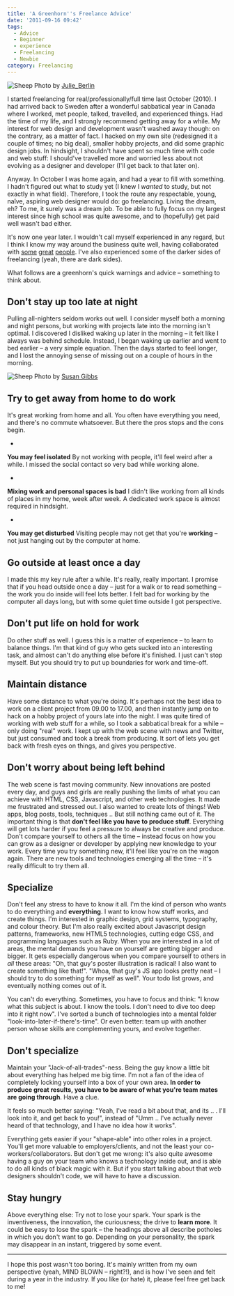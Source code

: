 ```yaml
---
title: 'A Greenhorn''s Freelance Advice'
date: '2011-09-16 09:42'
tags:
  - Advice
  - Beginner
  - experience
  - Freelancing
  - Newbie
category: Freelancing
---
```


![Sheep](http://farm2.static.flickr.com/1423/839245545_d89144d012_z.jpg) Photo by [Julie\_Berlin](http://www.flickr.com/photos/jule_berlin/839245545/)

I started freelancing for real/professionally/full time last October (2010). I had arrived back to Sweden after a wonderful sabbatical year in Canada where I worked, met people, talked, travelled, and experienced things. Had the time of my life, and I strongly recommend getting away for a while. My interest for web design and development wasn't washed away though: on the contrary, as a matter of fact. I hacked on my own site (redesigned it a couple of times; no big deal), smaller hobby projects, and did some graphic design jobs. In hindsight, I shouldn't have spent so much time with code and web stuff: I should've travelled more and worried less about not evolving as a designer and developer (I'll get back to that later on).

Anyway. In October I was home again, and had a year to fill with something. I hadn't figured out what to study yet (I knew I _wanted_ to study, but not exactly in what field). Therefore, I took the route any respectable, young, naîve, aspiring web designer would do: go freelancing. Living the dream, eh? To me, it surely was a dream job. To be able to fully focus on my largest interest since high school was quite awesome, and to (hopefully) get paid well wasn't bad either.

It's now one year later. I wouldn't call myself experienced in any regard, but I think I know my way around the business quite well, having collaborated with [some](http://didjit.se) [great](http://macpro.se) [people](http://www.mobiento.com). I've also experienced some of the darker sides of freelancing (yeah, there are dark sides).

What follows are a greenhorn's quick warnings and advice – something to think about.

## Don't stay up too late at night

Pulling all-nighters seldom works out well. I consider myself both a morning and night persons, but working with projects late into the morning isn't optimal. I discovered I disliked waking up later in the morning – it felt like I always was behind schedule. Instead, I began waking up earlier and went to bed earlier – a very simple equation. Then the days started to feel longer, and I lost the annoying sense of missing out on a couple of hours in the morning.

  ![Sheep](http://farm5.static.flickr.com/4015/4443416771_c43718acbc_z.jpg) Photo by [Susan Gibbs](http://www.flickr.com/photos/susangibbs/4443416771/)
## Try to get away from home to do work

It's great working from home and all. You often have everything you need, and there's no commute whatsoever. But there the pros stops and the cons begin.

-

**You may feel isolated** By not working with people, it'll feel weird after a while. I missed the social contact so very bad while working alone.

-

**Mixing work and personal spaces is bad** I didn't like working from all kinds of places in my home, week after week. A dedicated work space is almost required in hindsight.

-

**You may get disturbed** Visiting people may not get that you're **working** – not just hanging out by the computer at home.

## Go outside at least once a day

I made this my key rule after a while. It's really, really important. I promise that if you head outside once a day – just for a walk or to read something – the work you do inside will feel lots better. I felt bad for working by the computer all days long, but with some quiet time outside I got perspective.

## Don't put life on hold for work

Do other stuff as well. I guess this is a matter of experience – to learn to balance things. I'm that kind of guy who gets sucked into an interesting task, and almost can't do anything else before it's finished. I just can't stop myself. But you should try to put up boundaries for work and time-off.

## Maintain distance

Have some distance to what you're doing. It's perhaps not the best idea to work on a client project from 09.00 to 17.00, and then instantly jump on to hack on a hobby project of yours late into the night. I was quite tired of working with web stuff for a while, so I took a sabbatical break for a while – only doing "real" work. I kept up with the web scene with news and Twitter, but just consumed and took a break from producing. It sort of lets you get back with fresh eyes on things, and gives you perspective.

## Don't worry about being left behind
The web scene is fast moving community. New innovations are posted every day, and guys and girls are really pushing the limits of what you can achieve with HTML, CSS, Javascript, and other web technologies. It made me frustrated and stressed out. I also wanted to create lots of things! Web apps, blog posts, tools, techniques .. But still nothing came out of it. The important thing is that **don't feel like you have to produce stuff**. Everything will get lots harder if you feel a pressure to always be creative and produce. Don't compare yourself to others all the time – instead focus on how you can grow as a designer or developer by applying new knowledge to your work. Every time you try something new, it'll feel like you're on the wagon again. There are new tools and technologies emerging all the time – it's really difficult to try them all.
## Specialize

Don't feel any stress to have to know it all. I'm the kind of person who wants to do everything and **everything**. I want to know how stuff works, and create things. I'm interested in graphic design, grid systems, typography, and colour theory. But I'm also really excited about Javascript design patterns, frameworks, new HTML5 technologies, cutting edge CSS, and programming languages such as Ruby. When you are interested in a lot of areas, the mental demands you have on yourself are getting bigger and bigger. It gets especially dangerous when you compare yourself to others in _all_ these areas: "Oh, that guy's poster illustration is radical! I also want to create something like that!". "Whoa, that guy's JS app looks pretty neat – I should try to do something for myself as well". Your todo list grows, and eventually nothing comes out of it.

You can't do everything. Sometimes, you have to focus and think: "I know what this subject is about. I know the tools. I don't need to dive too deep into it right now". I've sorted a bunch of technologies into a mental folder "look-into-later-if-there's-time". Or even better: team up with another person whose skills are complementing yours, and evolve together.

## Don't specialize

Maintain your "Jack-of-all-trades"-ness. Being the guy know a little bit about everything has helped me big time. I'm not a fan of the idea of completely locking yourself into a box of your own area. **In order to produce great results, you have to be aware of what you're team mates are going through**. Have a clue.

It feels so much better saying: "Yeah, I've read a bit about that, and its .. . I'll look into it, and get back to you!", instead of "Umm .. I've actually never heard of that technology, and I have no idea how it works".

Everything gets easier if your "shape-able" into other roles in a project. You'll get more valuable to employers/clients, and not the least your co-workers/collaborators. But don't get me wrong: it's also quite awesome having a guy on your team who knows a technology inside out, and is able to do all kinds of black magic with it. But if you start talking about that web designers shouldn't code, we will have to have a discussion.

## Stay hungry

Above everything else: Try not to lose your spark. Your spark is the inventiveness, the innovation, the curiousness; the drive to **learn more**. It could be easy to lose the spark – the headings above all describe potholes in which you don't want to go. Depending on your personality, the spark may disappear in an instant, triggered by some event.

* * *

I hope this post wasn't too boring. It's mainly written from my own perspective (yeah, MIND BLOWN – right?!), and is how I've seen and felt during a year in the industry. If you like (or hate) it, please feel free get back to me!

